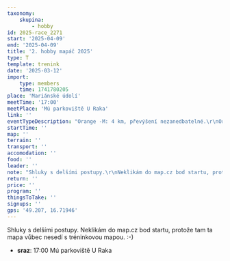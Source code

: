 ```yaml
---
taxonomy:
    skupina:
        - hobby
id: 2025-race_2271
start: '2025-04-09'
end: '2025-04-09'
title: '2. hobby mapáč 2025'
type: T
template: trenink
date: '2025-03-12'
import:
    type: members
    time: 1741780205
place: 'Mariánské údolí'
meetTime: '17:00'
meetPlace: 'Mú parkoviště U Raka'
link: ''
eventTypeDescription: "Orange -M: 4 km, převýšení nezanedbatelné.\r\nOrange -S: 3,4 km převýšení v pohodě."
startTime: ''
map: ''
terrain: ''
transport: ''
accomodation: ''
food: ''
leader: ''
note: "Shluky s delšími postupy.\r\nNeklikám do map.cz bod startu, protože tam ta mapa vůbec nesedí s tréninkovou mapou. :-)"
return: ''
price: ''
program: ''
thingsToTake: ''
signups: ''
gps: '49.207, 16.71946'
---
```


Shluky s delšími postupy.
Neklikám do map.cz bod startu, protože tam ta mapa vůbec nesedí s tréninkovou mapou. :-)
* **sraz**: 17:00 Mú parkoviště U Raka
